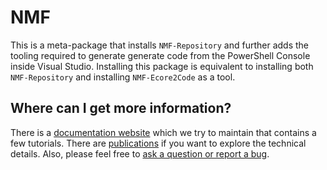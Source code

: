 # NMF

This is a meta-package that installs `NMF-Repository` and further adds the tooling required to generate generate code from the PowerShell Console inside Visual Studio.
Installing this package is equivalent to installing both `NMF-Repository` and installing `NMF-Ecore2Code` as a tool.

## Where can I get more information?

There is a [documentation website](https://nmfcode.github.io/) which we try to maintain that contains a few tutorials. 
There are [publications](https://nmfcode.github.io/publications/index.html) if you want to explore the technical details.
Also, please feel free to [ask a question or report a bug](https://github.com/NMFCode/NMF/issues).